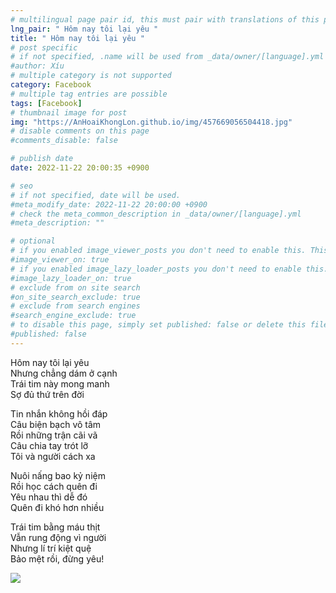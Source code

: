 ```yaml
---
# multilingual page pair id, this must pair with translations of this page. (This name must be unique)
lng_pair: " Hôm nay tôi lại yêu "
title: " Hôm nay tôi lại yêu "
# post specific
# if not specified, .name will be used from _data/owner/[language].yml
#author: Xíu
# multiple category is not supported
category: Facebook
# multiple tag entries are possible
tags: [Facebook]
# thumbnail image for post
img: "https://AnHoaiKhongLon.github.io/img/457669056504418.jpg"
# disable comments on this page
#comments_disable: false

# publish date
date: 2022-11-22 20:00:35 +0900

# seo
# if not specified, date will be used.
#meta_modify_date: 2022-11-22 20:00:00 +0900
# check the meta_common_description in _data/owner/[language].yml
#meta_description: ""

# optional
# if you enabled image_viewer_posts you don't need to enable this. This is only if image_viewer_posts = false
#image_viewer_on: true
# if you enabled image_lazy_loader_posts you don't need to enable this. This is only if image_lazy_loader_posts = false
#image_lazy_loader_on: true
# exclude from on site search
#on_site_search_exclude: true
# exclude from search engines
#search_engine_exclude: true
# to disable this page, simply set published: false or delete this file
#published: false
---
```


<!-- outline-start -->
<p>
Hôm nay tôi lại yêu <br>
Nhưng chẳng dám ở cạnh<br>
Trái tim này mong manh<br>
Sợ đủ thứ trên đời<br>
</p>


<p>
  Tin nhắn không hồi đáp<br>
  Câu biện bạch vô tâm<br>
  Rồi những trận cãi vã<br>
  Câu chia tay trót lỡ<br>
  Tôi và người cách xa<br>
</p>

<p>
  Nuôi nấng bao kỷ niệm<br>
  Rồi học cách quên đi<br>
  Yêu nhau thì dễ đó<br>
  Quên đi khó hơn nhiều<br>
</p>

<p>
  Trái tim bằng máu thịt<br>
  Vẫn rung động vì người<br>
  Nhưng lí trí kiệt quệ<br>
  Bảo mệt rồi, đừng yêu!<br>
</p>

<!-- outline-end -->

<img src= "https://AnHoaiKhongLon.github.io/img/457669056504418.jpg">


